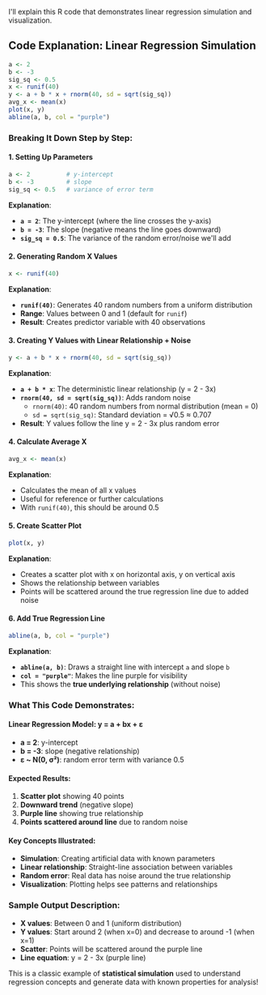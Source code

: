 I'll explain this R code that demonstrates linear regression simulation and visualization.

## Code Explanation: Linear Regression Simulation

```r
a <- 2
b <- -3
sig_sq <- 0.5
x <- runif(40)
y <- a + b * x + rnorm(40, sd = sqrt(sig_sq))
avg_x <- mean(x)
plot(x, y)
abline(a, b, col = "purple")
```

### Breaking It Down Step by Step:

#### 1. **Setting Up Parameters**
```r
a <- 2          # y-intercept
b <- -3         # slope
sig_sq <- 0.5   # variance of error term
```

**Explanation**:
- **`a = 2`**: The y-intercept (where the line crosses the y-axis)
- **`b = -3`**: The slope (negative means the line goes downward)
- **`sig_sq = 0.5`**: The variance of the random error/noise we'll add

#### 2. **Generating Random X Values**
```r
x <- runif(40)
```

**Explanation**:
- **`runif(40)`**: Generates 40 random numbers from a uniform distribution
- **Range**: Values between 0 and 1 (default for `runif`)
- **Result**: Creates predictor variable with 40 observations

#### 3. **Creating Y Values with Linear Relationship + Noise**
```r
y <- a + b * x + rnorm(40, sd = sqrt(sig_sq))
```

**Explanation**:
- **`a + b * x`**: The deterministic linear relationship (y = 2 - 3x)
- **`rnorm(40, sd = sqrt(sig_sq))`**: Adds random noise
  - `rnorm(40)`: 40 random numbers from normal distribution (mean = 0)
  - `sd = sqrt(sig_sq)`: Standard deviation = √0.5 ≈ 0.707
- **Result**: Y values follow the line y = 2 - 3x plus random error

#### 4. **Calculate Average X**
```r
avg_x <- mean(x)
```

**Explanation**:
- Calculates the mean of all x values
- Useful for reference or further calculations
- With `runif(40)`, this should be around 0.5

#### 5. **Create Scatter Plot**
```r
plot(x, y)
```

**Explanation**:
- Creates a scatter plot with x on horizontal axis, y on vertical axis
- Shows the relationship between variables
- Points will be scattered around the true regression line due to added noise

#### 6. **Add True Regression Line**
```r
abline(a, b, col = "purple")
```

**Explanation**:
- **`abline(a, b)`**: Draws a straight line with intercept `a` and slope `b`
- **`col = "purple"`**: Makes the line purple for visibility
- This shows the **true underlying relationship** (without noise)

### What This Code Demonstrates:

#### **Linear Regression Model**: y = a + bx + ε
- **a = 2**: y-intercept
- **b = -3**: slope (negative relationship)
- **ε ~ N(0, σ²)**: random error term with variance 0.5

#### **Expected Results**:
1. **Scatter plot** showing 40 points
2. **Downward trend** (negative slope)
3. **Purple line** showing true relationship
4. **Points scattered around line** due to random noise

#### **Key Concepts Illustrated**:
- **Simulation**: Creating artificial data with known parameters
- **Linear relationship**: Straight-line association between variables
- **Random error**: Real data has noise around the true relationship
- **Visualization**: Plotting helps see patterns and relationships

### Sample Output Description:
- **X values**: Between 0 and 1 (uniform distribution)
- **Y values**: Start around 2 (when x=0) and decrease to around -1 (when x=1)
- **Scatter**: Points will be scattered around the purple line
- **Line equation**: y = 2 - 3x (purple line)

This is a classic example of **statistical simulation** used to understand regression concepts and generate data with known properties for analysis!